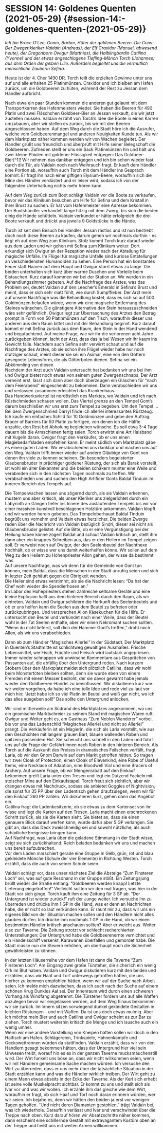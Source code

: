 # **SESSION 14: Goldenes Quenten	(2021-05-29)** {#session-14:-goldenes-quenten-(2021-05-29)}

*Ich bin Brocc O'Lee, Gnom, Barbar, Hüter der goldenen Beeren. Die Crew: Der Zwegenkleriker Valdain (Andreas), der Elf Craxidor (Manuel, abwesend heute), der Dragonborn Owigur (Matthias), die Halblingbardin Catilina (Yvonne) und der etwas angeschlagene Tiefling-Mönch Torch (Johannes) aus dem Orden der gelben Lilie. Außerdem begleitet uns die vermutlich menschliche Zauberin Sefina.*

Heute ist der 4\. Cher 1490 DR. Torch teilt die erzielten Gewinne unter uns auf und alle erhalten 25 Platinmünzen. Craxidor und ich bleiben am Hafen zurück, um die Goldbeeren zu hüten, während der Rest zu Jessan dem Händler aufbricht.

Nach etwa ein paar Stunden kommen die anderen gut gelaunt mit dem Transportkarren des Hafenmeisters wieder. Sie haben die Beeren für 490 Platin und zwei Fläschchen Goldbeer-Bier an Jessan verkauft, die wir jetzt zustellen müssen. Valdain erzählt von Torch’s Idee die Boote in einen Karren umzubauen, aber wir stellen es zurück, bis wir mit den Beeren abgeschlossen haben. Auf dem Weg durch die Stadt höre ich die Ausrufer, welche vom Goldbeerenmangel und anderen Neuigkeiten Kunde tun. Als wir dem Marktplatz näher kommen werden wir von Wachen begleitet. Der Händler grüßt uns freundlich und überprüft mit Hilfe seiner Belegschaft die Goldbeeren. Zufrieden stellt er uns ein Sack Platinmünzen hin und hält uns zwei kleine Phiolen mit goldener Flüssigkeit entgegen: Das Goldbeer-Bier[^1]\! Wir nehmen das dankbar entgegen und ich bin schon wieder fast durch die Tür, als Valdain noch nach Weihrauch fragt. Er kauft dem Händler eine Portion ab, woraufhin auch Torch mit dem Händler ins Gespräch kommt. Er fragt ihn nach einer giftigen Elysium-Beere, woraufhin sich die Mine des Händler verdüstert und er leiser wird, sodass ich von der folgenden Unterhaltung nichts mehr hören kann.

Auf dem Weg zurück zum Boot schlägt Valdain vor die Boote zu verkaufen, bevor wir das Klinikum besuchen um Hilfe für Sefina und dem Kristall in ihrer Brust zu suchen. Er hat vom Hafenmeister eine Adresse bekommen. Der Bootshändler verhandelt lange hitzig mit dem Zwerg, bis sich die beiden einig die Hände schütteln. Valdain verkündet er hätte erfolgreich die drei Boote verkauft und drückt uns jeweils 9 Goldstücke in die Hände.

Torch ist seit dem Besuch bei Händler Jessan rastlos und ist nun bestrebt doch noch diese Beeren zu kaufen, darum gehen wir nochmals dorthin \- es liegt eh auf dem Weg zum Klinikum. Stolz kommt Torch kurz darauf wieder aus dem Laden und wir gehen mit Sefina zum Klinikum weiter. Dort erkundigt sich Owigur an der Rezeption wieder nach der Abteilung für magische Unfälle. Im Flügel für magische Unfälle sind kuriose Entstellungen an verschiedensten Humanoiden zu sehen. Eine Person hat ein konstantes Feuer statt Haaren auf dem Haupt und Owigur starrt etwas zu lange. Die beiden unterhalten sich kurz über warme Duschen und Vorteile beim Eistauchen. Kurz darauf kommen wir bei der Station an. Wir werden in ein Behandlungszimmer gebeten. Auf die Nachfrage des Arztes, was das Problem sei, deutet Valdain auf den Leecher’s Emerald in Sefina’s Brust und meint, dass er sich sehr matt fühlt, wie durch Sumpffieber. Der Arzt mein auf unsere Nachfrage was die Behandlung kostet, dass es sich so auf 500 Goldmünzen belaufen würde, wenn wir eine magische Entfernung des Steines wünschen. Die günstigere Alternative den Stein herauszuschneiden wäre sehr gefährlich. Owigur legt zur Überraschung des Arztes den Betrag prompt in Form von 50 Platinmünzen auf den Tisch, woraufhin dieser uns anderen aus dem Raum bittet und mit der Behandlung beginnt. Kurz darauf kommt er mit Sefina zurück aus dem Raum, den Stein in der Hand wendend und begutachtend. Auf meine Frage, wie wir ihr die verlorenen acht Jahre zurückgeben können, lacht der Arzt, dass das ja bei Wesen wir ihr kaum ins Gewicht falle. Nachdem auch Sefina sehr verwirrt schaut und auf die Nachfrage des Arztes, ob sie schon ihre Flügel wieder habe nur noch stutziger schaut, meint dieser sie sei ein Asimar, eine von den Göttern gesegnete Lebensform, die als Götterboten dienen. Sefina sei ein Abkömmling von diesen.  
Nachdem der Arzt auch Valdain untersucht hat bedanken wir uns bei ihm und Owigur bietet noch etwas von seinem guten Zwergenschnaps. Der Arzt verneint erst, lässt sich dann aber doch überzeugen ein Gläschen für “nach dem Feierabend” eingeschenkt zu bekommen. Dann verabschieden wir uns und verlassen zusammen erleichtert das Krankenhaus.  
Das Handwerksviertel ist nordöstlich des Marktes, wo Valdain und ich nach Rüstschmieden schauen wollen. Das Viertel grenze an den Tempel Gont’s darum beschließen wir uns erst zum Tempel zu begeben. Um den Tempel …  
Bei dem Zwergenschmied Darryl finde ich allerlei interessantes Rüstzeug. Ich kaufe ein einfaches Schild für 10 Goldmünzen und gebe den Auftrag Bracer of Barriers für 50 Platin zu fertigen, von denen ich die Hälfte anzahle, den Rest bei Abholung begleichen wünsche. Es soll etwa 3-4 Tage dauern bis die Armschienen fertig seien. Torch erwirbt eine Art Halsband mit Kugeln daran. Owigur fragt den Verkäufer, ob er uns einen Magiebedarfsladen empfehlen kann. Er meint südlich vom Marktplatz gäbe es einen guten Laden. Wir verabschieden uns dankbar und machen uns auf den Weg. Valdain trifft immer wieder auf andere Gläubige von Gont von denen ihn viele zu kennen scheinen. Ein besonders begeisterter Glaubensbruder in prächtiger goldener Rüstung, der sich als Barak vorstellt, ist wohl ein alter Bekannter und die beiden schäkern munter eine Weile und verabreden sich in den nächsten Tagen nochmals zu treffen. Wir verabschieden uns und suchen den High Artificer Gonts Baldal Tinduin im inneren Bereich des Tempels auf.

Die Tempelwachen lassen uns zögernd durch, als sie Valdain erkennen, mustern uns aber kritisch, als unser Kleriker uns zielgerichtet durch ein Labyrinth an Gängen tiefer ins Innere des auslaufenden Tempels bis wir vor einer massiven kunstvoll beschlagenen Holztüre ankommen. Valdain klopft und wir werden herein gebeten. Das Tempeloberhaupt Baldal Tinduin begrüßt uns vornehm und Valdain etwas herzlicher. Die beiden Zwerge reden über die Nachricht von Valdain bezüglich Sindri, dieser sei nicht als Glaubensbruder gelistet. Auf die Bitte, ob er eine Vergünstigung bei der Heilung haben könne zögert Baldal und schaut Valdain kritisch an, stellt ihm dann aber ein knappes Schreiben aus, das er den Heilern im Tempel zeigen soll. Er verweist noch auf Owigur, der den Seelenbeutel der Nachthexe hochhält, ob er wisse wer uns damit weiterhelfen könne. Wir sollen auf dem Weg zu den Heilern zu Hohenpriester Allon gehen, der wisse da bestimmt was.  
Auf unsere Nachfrage, was wir denn für die Gemeinde von Gont tun können, mein Baldal, dass die Menschen in der Stadt unruhig seien und sich in letzter Zeit gehäuft gegen die Obrigkeit wenden.  
Die Heiler sind etwas verstimmt, als sie die Nachricht lesen: “Da hat der Chef wohl wieder die Spendierhosen an.”  
Im Labor des Hohepriesters stehen zahlreiche seltsame Geräte und eine kleine Explosion hallt aus dem hinteren Bereich durch den Raum, als wir eintreten. Valdain und Owigur schildern die Herkunft des Seelenbeutels und ob er uns helfen kann die Seelen aus dem Beutel zu befreien oder zurückzubringen. Und versprechen Allon Käsekuchen für die Hilfe. Er untersucht den Beutel und verkündet nach einer Weile, dass der Beutel wohl in der Tat Seelen enthalte, aber wir einen Nekromant suchen sollten. “Wenn du nicht lieferst, soll dich der Hammer Gont’s treffen,” droht noch Allon, als wir uns verabschieden.

Dann ab zum Händler “Magisches Allerlei” in der Südstadt. Der Marktplatz in Quenten’s Stadtmitte ist schlichtweg gewaltigen Ausmaßes. Frische Lebensmittel, wie Fisch, Früchte und Fleisch wird lautstark angepriesen. Immer wieder schnappen wir unwirsche Kommentare aus Gesprächen von Passanten auf, die abfällig über den Untergrund reden. Nach kurzem Stöbern über den Marktplatz meldet sich plötzlich Catilina, dass wir wohl beim Monstertöten bleiben sollten, denn sie wurde eben von einem Fremden mit einem Messer bedroht, der sie davor gewarnt habe jemals wieder den Goldbeeren-Handel zu beeinflussen. Wir diskutieren kurz wie wir weiter vorgehen, da habe ich eine tolle Idee und rede viel zu laut vor mich hin: “Jetzt habe ich so viel Platin im Beutel und weiß gar nicht, wo ich das alles ausgeben soll\!” Das sollte den Untergrund anlocken.

Wir sind mittlerweile am Südrand des Marktplatzes angekommen, wo uns ein gnomischer Marktschreier zu seinem Stand mit magischen Waren ruft. Owigur und  Weiter geht es, am Gasthaus “Zum Noblen Wanderer” vorbei, bis vor uns das Ladenschild “Magisches Allerlei und nicht so Allerlei” prangt.  Die Verkäuferin ist ein Magierin, die sich als Laria vorstellt, wie aus den Geschichten mit langem grauen Bart, blauen wallenden Roben und spitzem passendem Hut. Sie scheucht uns schnell in den Laden und führt uns auf die Frage der Gefährt:innen nach Roben in den hinteren Bereich. Als Torch auf die Auskunft des Preises in dramatisches Feilschen verfällt, fragt Laria, ob wir den Gnom Darwin auf dem Markt getroffen hätten. So tragen wir zwei Cloak of Protection, einen Cloak of Elevenkind, eine Robe of Useful Items, eine Necklace of Adaption, eine Bloodwell Vial und eine Bracers of Archery. Auf unsere Frage, ob wir Mengenrabatt auf den Einkauf bekommen greift Laria unter den Tresen und legt ein Dutzend Fackeln mit stoischer Mine auf den Einkaufstapel. Torch freut sich sichtlich, aber wir drängen etwas mit Nachdruck, sodass sie anbietet Goggles of Nightvision, die sonst für 35 PP über den Ladentisch gehen draufzulegen, wenn wir für den Einkauf 260 PP zahlen. Wir diskutieren kurz, gehen dann das Angebot ein.   
Catilina fragt die Ladenbesitzerin, ob sie etwas zu dem Kartenset von ihr wisse und legt die Karten auf den Tresen. Laria macht einen erschrockenen Schritt zurück, als sie die Karten sieht. Sie bietet an, dass sie einen genauere Blick darauf werfen kann, würde dafür aber 5 GP verlangen. Sie gibt an, dass das Deck zweischneidig sei und sowohl nützliche, als auch schädliche Ereignisse bringen kann.  
Auf Nachfrage, was Laria über die geladene Stimmung in der Stadt wisse, zeigt sie sich zurückhaltend. Reich beladen bedanken wir uns und machen uns bereit aufzubrechen.  
Vor dem Laden marschiert gerade eine Gruppe in Gelb, grün, rot und blau gekleidete Mönche (Schule der vier Elemente) in Richtung Westen. Torch erzählt, dass die auch von seiner Schule seien.

Valdain schlägt vor, dass unser nächstes Ziel die Absteige “Zum Finsteren Loch” sei, was auf gute Resonanz in der Gruppe stößt. Ein Zeitungsjung brüllt wieder die Straße entlang: “Goldbeeren werden knapp\! Letzte Lieferung eingetroffen\!” Vielleicht sollten wir den mal fragen, was hier in der Stadt vor sich ginge.  Torch kauft ihm eine Zeitung für 3 SP ab. “Der Untergrund ist wieder zurück\!” ruft der Junge weiter. Ich versuche ihn zu überreden und drücke ihm 1 GP in die Hand, was er denn an Nachrichten habe, die er nicht so laut verkünden kann. Er raunt mir zu, dass wir uns ein eigenes Bild von der Situation machen sollen und den Händlern nicht alles glauben dürfen. Ich drücke ihm nochmals 1 GP in die Hand, ob wir einen bestimmten Händler kritisch anschauen sollten? Aber er weicht aus. Weiter also zur Taverne. Die Zeitung strotzt vor schlecht recherchierten Unterstellungen: Der Untergrund habe die Goldbeerenernte vernichtet und ein Handelsschiff versenkt, Karawanen überfallen und gemordet habe. Die Stadt müsse nun die Steuern erhöhen, um überhaupt noch die Sicherheit gewährleisten zu können.

In der letzten Häuserreihe vor dem Hafen ist dann die Taverne “Zum Finsteren Loch”. Am Eingang zwei große Türsteher, die sicherlich ein wenig Ork im Blut haben. Valdain und Owigur diskutieren kurz mit den beiden und erzählen, dass wir Haaf und Torf unterwegs getroffen hätten, die uns hierher zu kommen empfohlen hätten, wenn wir auf der Suche nach Arbeit seien. Ich melde mich dazwischen, dass ich auch nach der Suche auf einem schönen Krug Dunkles Aal sei. Der Innenraum wird durch einen schweren Vorhang als Windfang abgetrennt. Die Türsteher fordern uns auf alle Waffen abzulegen bevor wir eingelassen werden, auf dem Weg hinaus bekommen wir sie zurück. Im Innern sitzen vorwiegend dunkel gekleidete Gestalten in leichten Rüstungen \- und mit Waffen. Da ist uns doch etwas mulmig. Aber ich möchte mein Bier und auch Catilina und Owigur scheint es zur Bar zu ziehen. Torch mustert weiterhin kritisch die Menge und ich lausche auch ein wenig umher.  
Wenn wir eine andere Vorstellung von Kneipen hätten sollen wir doch in den Haifisch am Hafen. Schlägereien, Trinkspiele, Hahnenkämpfe und Geckowettrennen würden da stattfinden. Valdain erzählt, dass wir von den Händlern gesagt bekommen hätten, dass der Untergrund hier viel sein Unwesen treibt, worauf hin es es in der ganzen Taverne mucksmäuchenstill wird. Der Wirt funkelt uns böse an, dass wir nicht willkommen seien, wenn wir mit Händlern gemeinsame Sache machen würden. Ich versuche den Wirt zu überreden, dass er uns mehr über die tatsächliche Situation in der Stadt erzählen kann und was die Händler wirklich treiben. Der Wirt geht zu einem Mann etwas abseits in der Ecke der Taverne. Als der Kerl sich erhebt ist seine volle Muskelpracht sichtbar. Er kommt zu uns und stellt sich als Ivar vor und was wir wollen. Ich erzähle ihm das gleiche wie dem Wirt, woraufhin er fragt, ob sich Haaf und Torf noch daran erinnern würden, wer wir seien. Ich bejahe es, denn wir hätten den beiden ja erst vor wenigen Tagen geholfen. “Und nicht deren Diamanten gestohlen,” trägt Valdain bei, was ich wiederhole. Daraufhin verlässt und Ivar und verschwindet über die Treppe nach oben. Kurz darauf hören wir Absatzschritte näher kommen, dann erscheint eine schillernde Gestalt mit extravagantem Kostüm oben an der Treppe und heißt uns mit weiten Armen willkommen.
